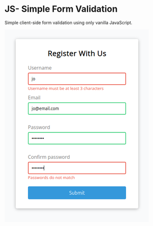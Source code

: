 # JS- Simple Form Validation

Simple client-side form validation using only vanilla JavaScript.

![js-form-validation](form-validation.png)
